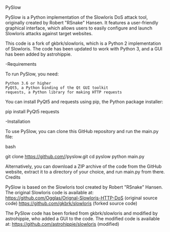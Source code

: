 PySlow

PySlow is a Python implementation of the Slowloris DoS attack tool, originally created by Robert "RSnake" Hansen. It features a user-friendly graphical interface, which allows users to easily configure and launch Slowloris attacks against target websites.

This code is a fork of gkbrk/slowloris, which is a Python 2 implementation of Slowloris. The code has been updated to work with Python 3, and a GUI has been added by astrohippie.

-Requirements

To run PySlow, you need:

    Python 3.6 or higher
    PyQt5, a Python binding of the Qt GUI toolkit
    requests, a Python library for making HTTP requests

You can install PyQt5 and requests using pip, the Python package installer:

pip install PyQt5 requests

-Installation

To use PySlow, you can clone this GitHub repository and run the main.py file:

bash

git clone https://github.com/<your-username>/pyslow.git
cd pyslow
python main.py

Alternatively, you can download a ZIP archive of the code from the GitHub website, extract it to a directory of your choice, and run main.py from there.
Credits

PySlow is based on the Slowloris tool created by Robert "RSnake" Hansen. The original Slowloris code is available at:
    https://github.com/Ogglas/Orignal-Slowloris-HTTP-DoS (original source code)
    https://github.com/gkbrk/slowloris (forked source code)

The PySlow code has been forked from gkbrk/slowloris and modified by astrohippie, who added a GUI to the code. The modified code is available at:
    https://github.com/astrohippie/slowloris (modified)
